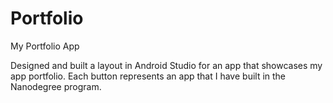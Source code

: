 # Portfolio
My Portfolio App

Designed and built a layout in Android Studio for an app that showcases my app portfolio. 
Each button represents an app that I have built in the Nanodegree program.

